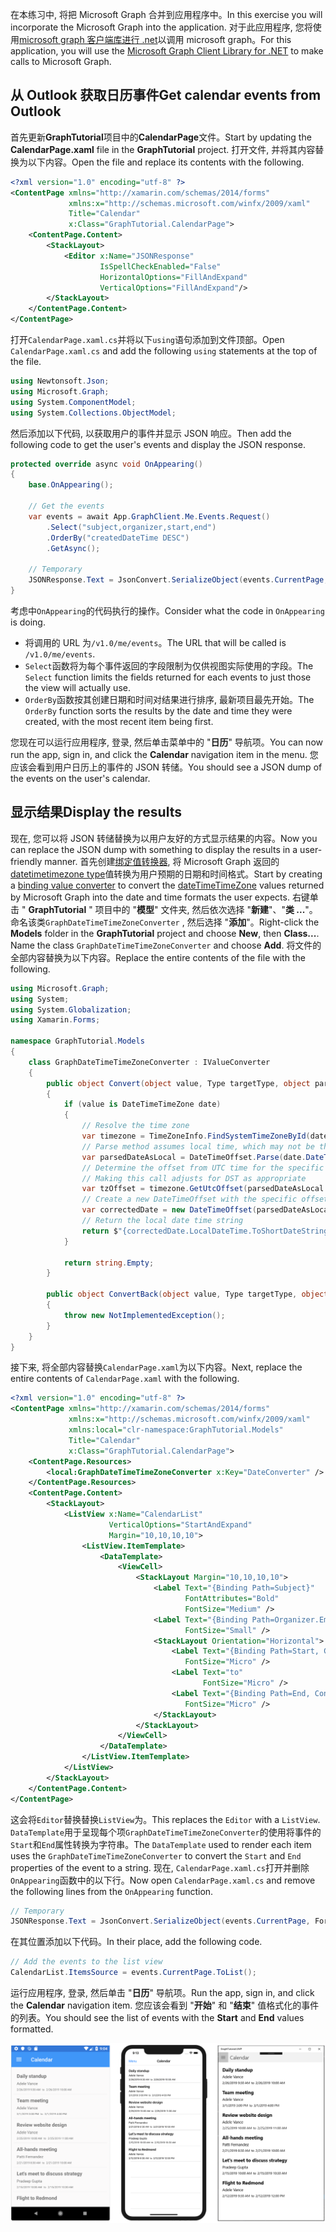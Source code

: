 <!-- markdownlint-disable MD002 MD041 -->

<span data-ttu-id="724ce-101">在本练习中, 将把 Microsoft Graph 合并到应用程序中。</span><span class="sxs-lookup"><span data-stu-id="724ce-101">In this exercise you will incorporate the Microsoft Graph into the application.</span></span> <span data-ttu-id="724ce-102">对于此应用程序, 您将使用[microsoft graph 客户端库进行 .net](https://github.com/microsoftgraph/msgraph-sdk-dotnet)以调用 microsoft graph。</span><span class="sxs-lookup"><span data-stu-id="724ce-102">For this application, you will use the [Microsoft Graph Client Library for .NET](https://github.com/microsoftgraph/msgraph-sdk-dotnet) to make calls to Microsoft Graph.</span></span>

## <a name="get-calendar-events-from-outlook"></a><span data-ttu-id="724ce-103">从 Outlook 获取日历事件</span><span class="sxs-lookup"><span data-stu-id="724ce-103">Get calendar events from Outlook</span></span>

<span data-ttu-id="724ce-104">首先更新**GraphTutorial**项目中的**CalendarPage**文件。</span><span class="sxs-lookup"><span data-stu-id="724ce-104">Start by updating the **CalendarPage.xaml** file in the **GraphTutorial** project.</span></span> <span data-ttu-id="724ce-105">打开文件, 并将其内容替换为以下内容。</span><span class="sxs-lookup"><span data-stu-id="724ce-105">Open the file and replace its contents with the following.</span></span>

```xml
<?xml version="1.0" encoding="utf-8" ?>
<ContentPage xmlns="http://xamarin.com/schemas/2014/forms"
             xmlns:x="http://schemas.microsoft.com/winfx/2009/xaml"
             Title="Calendar"
             x:Class="GraphTutorial.CalendarPage">
    <ContentPage.Content>
        <StackLayout>
            <Editor x:Name="JSONResponse"
                    IsSpellCheckEnabled="False"
                    HorizontalOptions="FillAndExpand"
                    VerticalOptions="FillAndExpand"/>
        </StackLayout>
    </ContentPage.Content>
</ContentPage>
```

<span data-ttu-id="724ce-106">打开`CalendarPage.xaml.cs`并将以下`using`语句添加到文件顶部。</span><span class="sxs-lookup"><span data-stu-id="724ce-106">Open `CalendarPage.xaml.cs` and add the following `using` statements at the top of the file.</span></span>

```cs
using Newtonsoft.Json;
using Microsoft.Graph;
using System.ComponentModel;
using System.Collections.ObjectModel;
```

<span data-ttu-id="724ce-107">然后添加以下代码, 以获取用户的事件并显示 JSON 响应。</span><span class="sxs-lookup"><span data-stu-id="724ce-107">Then add the following code to get the user's events and display the JSON response.</span></span>

```cs
protected override async void OnAppearing()
{
    base.OnAppearing();

    // Get the events
    var events = await App.GraphClient.Me.Events.Request()
        .Select("subject,organizer,start,end")
        .OrderBy("createdDateTime DESC")
        .GetAsync();

    // Temporary
    JSONResponse.Text = JsonConvert.SerializeObject(events.CurrentPage, Formatting.Indented);
}
```

<span data-ttu-id="724ce-108">考虑中`OnAppearing`的代码执行的操作。</span><span class="sxs-lookup"><span data-stu-id="724ce-108">Consider what the code in `OnAppearing` is doing.</span></span>

- <span data-ttu-id="724ce-109">将调用的 URL 为`/v1.0/me/events`。</span><span class="sxs-lookup"><span data-stu-id="724ce-109">The URL that will be called is `/v1.0/me/events`.</span></span>
- <span data-ttu-id="724ce-110">`Select`函数将为每个事件返回的字段限制为仅供视图实际使用的字段。</span><span class="sxs-lookup"><span data-stu-id="724ce-110">The `Select` function limits the fields returned for each events to just those the view will actually use.</span></span>
- <span data-ttu-id="724ce-111">`OrderBy`函数按其创建日期和时间对结果进行排序, 最新项目最先开始。</span><span class="sxs-lookup"><span data-stu-id="724ce-111">The `OrderBy` function sorts the results by the date and time they were created, with the most recent item being first.</span></span>

<span data-ttu-id="724ce-112">您现在可以运行应用程序, 登录, 然后单击菜单中的 "**日历**" 导航项。</span><span class="sxs-lookup"><span data-stu-id="724ce-112">You can now run the app, sign in, and click the **Calendar** navigation item in the menu.</span></span> <span data-ttu-id="724ce-113">您应该会看到用户日历上的事件的 JSON 转储。</span><span class="sxs-lookup"><span data-stu-id="724ce-113">You should see a JSON dump of the events on the user's calendar.</span></span>

## <a name="display-the-results"></a><span data-ttu-id="724ce-114">显示结果</span><span class="sxs-lookup"><span data-stu-id="724ce-114">Display the results</span></span>

<span data-ttu-id="724ce-115">现在, 您可以将 JSON 转储替换为以用户友好的方式显示结果的内容。</span><span class="sxs-lookup"><span data-stu-id="724ce-115">Now you can replace the JSON dump with something to display the results in a user-friendly manner.</span></span> <span data-ttu-id="724ce-116">首先创建[绑定值转换器](/xamarin/xamarin-forms/xaml/xaml-basics/data-binding-basics#binding-value-converters), 将 Microsoft Graph 返回的[datetimetimezone type](/graph/api/resources/datetimetimezone?view=graph-rest-1.0)值转换为用户预期的日期和时间格式。</span><span class="sxs-lookup"><span data-stu-id="724ce-116">Start by creating a [binding value converter](/xamarin/xamarin-forms/xaml/xaml-basics/data-binding-basics#binding-value-converters) to convert the [dateTimeTimeZone](/graph/api/resources/datetimetimezone?view=graph-rest-1.0) values returned by Microsoft Graph into the date and time formats the user expects.</span></span> <span data-ttu-id="724ce-117">右键单击 " **GraphTutorial** " 项目中的 "**模型**" 文件夹, 然后依次选择 "**新建**"、"**类 ...**"。命名该类`GraphDateTimeTimeZoneConverter` , 然后选择 "**添加**"。</span><span class="sxs-lookup"><span data-stu-id="724ce-117">Right-click the **Models** folder in the **GraphTutorial** project and choose **New**, then **Class...**. Name the class `GraphDateTimeTimeZoneConverter` and choose **Add**.</span></span> <span data-ttu-id="724ce-118">将文件的全部内容替换为以下内容。</span><span class="sxs-lookup"><span data-stu-id="724ce-118">Replace the entire contents of the file with the following.</span></span>

```cs
using Microsoft.Graph;
using System;
using System.Globalization;
using Xamarin.Forms;

namespace GraphTutorial.Models
{
    class GraphDateTimeTimeZoneConverter : IValueConverter
    {
        public object Convert(object value, Type targetType, object parameter, CultureInfo culture)
        {
            if (value is DateTimeTimeZone date)
            {
                // Resolve the time zone
                var timezone = TimeZoneInfo.FindSystemTimeZoneById(date.TimeZone);
                // Parse method assumes local time, which may not be the case
                var parsedDateAsLocal = DateTimeOffset.Parse(date.DateTime);
                // Determine the offset from UTC time for the specific date
                // Making this call adjusts for DST as appropriate
                var tzOffset = timezone.GetUtcOffset(parsedDateAsLocal.DateTime);
                // Create a new DateTimeOffset with the specific offset from UTC
                var correctedDate = new DateTimeOffset(parsedDateAsLocal.DateTime, tzOffset);
                // Return the local date time string
                return $"{correctedDate.LocalDateTime.ToShortDateString()} {correctedDate.LocalDateTime.ToShortTimeString()}";
            }

            return string.Empty;
        }

        public object ConvertBack(object value, Type targetType, object parameter, CultureInfo culture)
        {
            throw new NotImplementedException();
        }
    }
}
```

<span data-ttu-id="724ce-119">接下来, 将全部内容替换`CalendarPage.xaml`为以下内容。</span><span class="sxs-lookup"><span data-stu-id="724ce-119">Next, replace the entire contents of `CalendarPage.xaml` with the following.</span></span>

```xml
<?xml version="1.0" encoding="utf-8" ?>
<ContentPage xmlns="http://xamarin.com/schemas/2014/forms"
             xmlns:x="http://schemas.microsoft.com/winfx/2009/xaml"
             xmlns:local="clr-namespace:GraphTutorial.Models"
             Title="Calendar"
             x:Class="GraphTutorial.CalendarPage">
    <ContentPage.Resources>
        <local:GraphDateTimeTimeZoneConverter x:Key="DateConverter" />
    </ContentPage.Resources>
    <ContentPage.Content>
        <StackLayout>
            <ListView x:Name="CalendarList"
                      VerticalOptions="StartAndExpand"
                      Margin="10,10,10,10">
                <ListView.ItemTemplate>
                    <DataTemplate>
                        <ViewCell>
                            <StackLayout Margin="10,10,10,10">
                                <Label Text="{Binding Path=Subject}"
                                       FontAttributes="Bold"
                                       FontSize="Medium" />
                                <Label Text="{Binding Path=Organizer.EmailAddress.Name}"
                                       FontSize="Small" />
                                <StackLayout Orientation="Horizontal">
                                    <Label Text="{Binding Path=Start, Converter={StaticResource DateConverter}}"
                                       FontSize="Micro" />
                                    <Label Text="to"
                                           FontSize="Micro" />
                                    <Label Text="{Binding Path=End, Converter={StaticResource DateConverter}}"
                                       FontSize="Micro" />
                                </StackLayout>
                            </StackLayout>
                        </ViewCell>
                    </DataTemplate>
                </ListView.ItemTemplate>
            </ListView>
        </StackLayout>
    </ContentPage.Content>
</ContentPage>
```

<span data-ttu-id="724ce-120">这会将`Editor`替换替换`ListView`为。</span><span class="sxs-lookup"><span data-stu-id="724ce-120">This replaces the `Editor` with a `ListView`.</span></span> <span data-ttu-id="724ce-121">`DataTemplate`用于呈现每个项`GraphDateTimeTimeZoneConverter`的使用将事件的`Start`和`End`属性转换为字符串。</span><span class="sxs-lookup"><span data-stu-id="724ce-121">The `DataTemplate` used to render each item uses the `GraphDateTimeTimeZoneConverter` to convert the `Start` and `End` properties of the event to a string.</span></span> <span data-ttu-id="724ce-122">现在, `CalendarPage.xaml.cs`打开并删除`OnAppearing`函数中的以下行。</span><span class="sxs-lookup"><span data-stu-id="724ce-122">Now open `CalendarPage.xaml.cs` and remove the following lines from the `OnAppearing` function.</span></span>

```cs
// Temporary
JSONResponse.Text = JsonConvert.SerializeObject(events.CurrentPage, Formatting.Indented);
```

<span data-ttu-id="724ce-123">在其位置添加以下代码。</span><span class="sxs-lookup"><span data-stu-id="724ce-123">In their place, add the following code.</span></span>

```cs
// Add the events to the list view
CalendarList.ItemsSource = events.CurrentPage.ToList();
```

<span data-ttu-id="724ce-124">运行应用程序, 登录, 然后单击 "**日历**" 导航项。</span><span class="sxs-lookup"><span data-stu-id="724ce-124">Run the app, sign in, and click the **Calendar** navigation item.</span></span> <span data-ttu-id="724ce-125">您应该会看到 "**开始**" 和 "**结束**" 值格式化的事件的列表。</span><span class="sxs-lookup"><span data-stu-id="724ce-125">You should see the list of events with the **Start** and **End** values formatted.</span></span>

![事件表的屏幕截图](./images/calendar-page.png)
